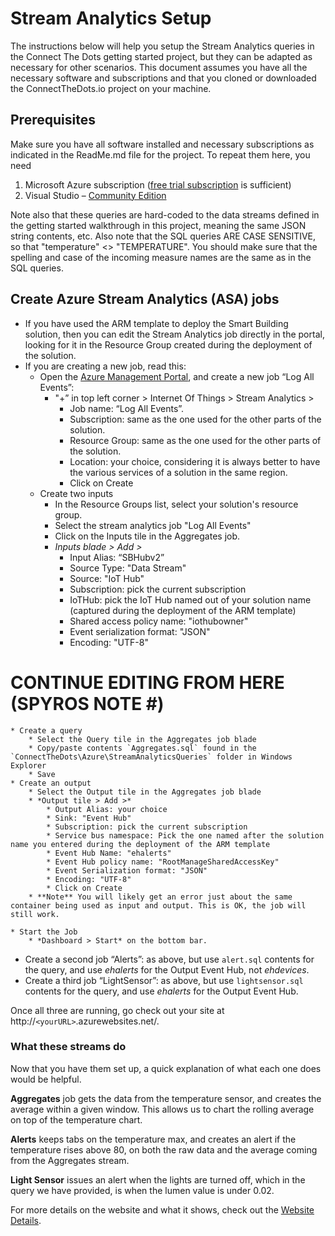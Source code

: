 # Stream Analytics Setup #
The instructions below will help you setup the Stream Analytics queries in the Connect The Dots getting started project, but they can be adapted as necessary for other scenarios. This document assumes you have all the necessary software and subscriptions and that you cloned or downloaded the ConnectTheDots.io project on your machine.

## Prerequisites ##

Make sure you have all software installed and necessary subscriptions as indicated in the ReadMe.md file for the project. To repeat them here, you need

1. Microsoft Azure subscription ([free trial subscription](http://azure.microsoft.com/en-us/pricing/free-trial/) is sufficient)
1. Visual Studio – [Community Edition](http://www.visualstudio.com/downloads/download-visual-studio-vs)

Note also that these queries are hard-coded to the data streams defined in the getting started walkthrough in this project, meaning the same JSON string contents, etc. Also note that the SQL queries ARE CASE SENSITIVE, so that "temperature" <> "TEMPERATURE". You should make sure that the spelling and case of the incoming measure names are the same as in the SQL queries.

## Create Azure Stream Analytics (ASA) jobs ##

* If you have used the ARM template to deploy the Smart Building solution, then you can edit the Stream Analytics job directly in the portal, looking for it in the Resource Group created during the deployment of the solution.
* If you are creating a new job, read this:
    * Open the [Azure Management Portal](http://portal.azure.com), and create a new job “Log All Events”:
        * "+” in top left corner > Internet Of Things > Stream Analytics >
            * Job name: “Log All Events”.
            * Subscription: same as the one used for the other parts of the solution.
            * Resource Group: same as the one used for the other parts of the solution.
            * Location: your choice, considering it is always better to have the various services of a solution in the same region.
            * Click on Create
    * Create two inputs
        * In the Resource Groups list, select your solution's resource group.
        * Select the stream analytics job "Log All Events"
        * Click on the Inputs tile in the Aggregates job.
        * *Inputs blade > Add >*
            * Input Alias: “SBHubv2”
            * Source Type: "Data Stream"
            * Source: "IoT Hub"
            * Subscription: pick the current subscription
            * IoTHub: pick the IoT Hub named out of your solution name (captured during the deployment of the ARM template)
            * Shared access policy name: "iothubowner"
            * Event serialization format: "JSON"
            * Encoding: "UTF-8"
			
# CONTINUE EDITING FROM HERE (SPYROS NOTE #)			
			
    * Create a query 
        * Select the Query tile in the Aggregates job blade
        * Copy/paste contents `Aggregates.sql` found in the `ConnectTheDots\Azure\StreamAnalyticsQueries` folder in Windows Explorer
        * Save
    * Create an output
        * Select the Output tile in the Aggregates job blade
        * *Output tile > Add >*
            * Output Alias: your choice
            * Sink: "Event Hub"
            * Subscription: pick the current subscription
            * Service bus namespace: Pick the one named after the solution name you entered during the deployment of the ARM template
            * Event Hub Name: "ehalerts"
            * Event Hub policy name: "RootManageSharedAccessKey"
            * Event Serialization format: "JSON"
            * Encoding: "UTF-8"
            * Click on Create
        * **Note** You will likely get an error just about the same container being used as input and output. This is OK, the job will still work.

    * Start the Job
        * *Dashboard > Start* on the bottom bar.
* Create a second job “Alerts”: as above, but use `alert.sql` contents for the query, and use *ehalerts* for the Output Event Hub, not *ehdevices*.
* Create a third job “LightSensor”: as above, but use `lightsensor.sql` contents for the query, and use *ehalerts* for the Output Event Hub.

Once all three are running, go check out your site at http://`<yourURL>`.azurewebsites.net/.

### What these streams do ###
Now that you have them set up, a quick explanation of what each one does would be helpful.

**Aggregates** job gets the data from the temperature sensor, and creates the average within a given window. This allows us to chart the rolling average on top of the temperature chart.

**Alerts** keeps tabs on the temperature max, and creates an alert if the temperature rises above 80, on both the raw data and the average coming from the Aggregates stream.

**Light Sensor** issues an alert when the lights are turned off, which in the query we have provided, is when the lumen value is under 0.02.

For more details on the website and what it shows, check out the [Website Details](../WebSite/WebsiteDetails.md).

